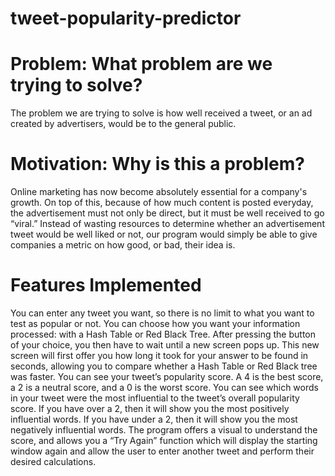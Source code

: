 # tweet-popularity-predictor

# Problem: What problem are we trying to solve?
The problem we are trying to solve is how well received a tweet, or an ad created by advertisers, would be to the general public.

# Motivation: Why is this a problem? 
Online marketing has now become absolutely essential for a company's growth. On top of this, because of how much content is posted everyday, the advertisement must not only be direct, but it must be well received to go “viral.” 
Instead of wasting resources to determine whether an advertisement tweet would be well liked or not, our program would simply be able to give companies a metric on how good, or bad, their idea is.

# Features Implemented
You can enter any tweet you want, so there is no limit to what you want to test as popular or not. 
You can choose how you want your information processed: with a Hash Table or Red Black Tree. After pressing the button of your choice, you then have to wait until a new screen pops up. This new screen will first offer you how long it took for your answer to be found in seconds, allowing you to compare whether a Hash Table or Red Black tree was faster.
You can see your tweet’s popularity score. A 4 is the best score, a 2 is a neutral score, and a 0 is the worst score. 
You can see which words in your tweet were the most influential to the tweet’s overall popularity score. If you have over a 2, then it will show you the most positively influential words. If you have under a 2, then it will show you the most negatively influential words. 
The program offers a visual to understand the score, and allows you a “Try Again” function which will display the starting window again and allow the user to enter another tweet and perform their desired calculations.

